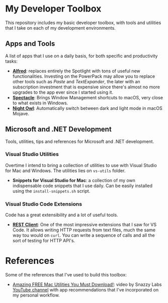 # My Developer Toolbox
This repository includes my basic developer toolbox, with tools and utilities that I take on each of my development environments.

## Apps and Tools
A list of apps that I use on a daily basis, for both specific and productivity tasks:

* [**Alfred**](https://www.alfredapp.com): replaces entirely the Spotlight with tons of useful new functionalities. Investing on the PowerPack may allow you to replace other tools such as _Paste_ and _TextExpander_, the later with an subscription investment that is expensive since there's almost no more upgrades to the app ever since I started using it. 
* [**Spectacle**](https://www.spectacleapp.com): Brings Window Management shortcuts to macOS, very close to what exists in Windows.
* [**Night Owl**](https://nightowl.kramser.xyz): Automatically switch between dark and light mode in macOS Mojave.

## Microsoft and .NET Development
Tools, utilities, tips and references for Microsoft and .NET development.

### Visual Studio Utilities
Overtime I intend to bring a collection of utilities to use with Visual Studio for Mac and Windows. The utilities lies on `vs-utils` folder.

* **Snippets for Visual Studio for Mac**: a collection of my own indispensable code snippets that I use daily. Can be easily installed using the `install-snippets.sh` script.

### Visual Studio Code Extensions
Code has a great extensibility and a lot of useful tools.

* [**REST Client**](https://marketplace.visualstudio.com/items?itemName=humao.rest-client): One of the most impressive extensions that I saw for VS Code. It allows writing HTTP requests from text files, much the same way tou would on `curl`. You can write a sequence of calls and all the sort of testing for HTTP API's.

# References
Some of the references that I've used to build this toolbox:
* [Amazing FREE Mac Utilities You Must Download!](https://www.youtube.com/watch?v=cqjpa8-Cp-s&t=635s): video by Snazzy Labs [YouTube channel](https://www.youtube.com/channel/UCO2x-p9gg9TLKneXlibGR7w) with app recommendations that I've incorporated on my personal workflow.
